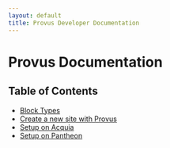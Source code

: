 ```yaml
---
layout: default
title: Provus Developer Documentation
---
```


# Provus Documentation

## Table of Contents

* [Block Types](block-types.md)
* [Create a new site with Provus](create-new-site.md)
* [Setup on Acquia](setup-on-acquia.md)
* [Setup on Pantheon](setup-on-pantheon.md)

